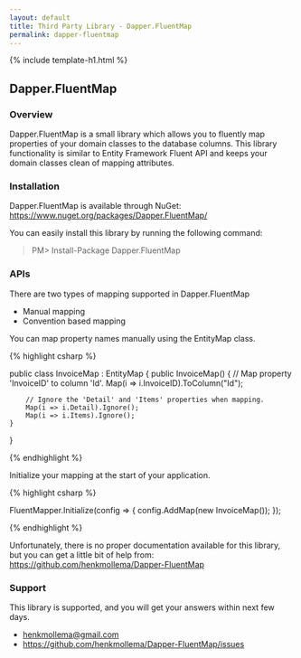 ```yaml
---
layout: default
title: Third Party Library - Dapper.FluentMap
permalink: dapper-fluentmap
---
```


{% include template-h1.html %}

## Dapper.FluentMap

### Overview

Dapper.FluentMap is a small library which allows you to fluently map properties of your domain classes to the database columns. This library functionality is similar to Entity Framework Fluent API and keeps your domain classes clean of mapping attributes.

### Installation

Dapper.FluentMap is available through NuGet: <a href="https://www.nuget.org/packages/Dapper.FluentMap/" target="_blank">https://www.nuget.org/packages/Dapper.FluentMap/</a>

You can easily install this library by running the following command:

> PM> Install-Package Dapper.FluentMap

### APIs

There are two types of mapping supported in Dapper.FluentMap

- Manual mapping
- Convention based mapping

You can map property names manually using the EntityMap<TEntity> class.

{% highlight csharp %}

public class InvoiceMap : EntityMap<Invoice>
{
    public InvoiceMap()
    {
        // Map property 'InvoiceID' to column 'Id'.
        Map(i => i.InvoiceID).ToColumn("Id");

        // Ignore the 'Detail' and 'Items' properties when mapping.
        Map(i => i.Detail).Ignore();
        Map(i => i.Items).Ignore();
    }
}

{% endhighlight %}

Initialize your mapping at the start of your application.

{% highlight csharp %}

FluentMapper.Initialize(config =>
{
    config.AddMap(new InvoiceMap());
});

{% endhighlight %}

Unfortunately, there is no proper documentation available for this library, but you can get a little bit of help from: <a href="https://github.com/henkmollema/Dapper-FluentMap" target="_blank">https://github.com/henkmollema/Dapper-FluentMap</a>

### Support

This library is supported, and you will get your answers within next few days. 

- henkmollema@gmail.com
- <a href="https://github.com/henkmollema/Dapper-FluentMap/issues">https://github.com/henkmollema/Dapper-FluentMap/issues</a>
